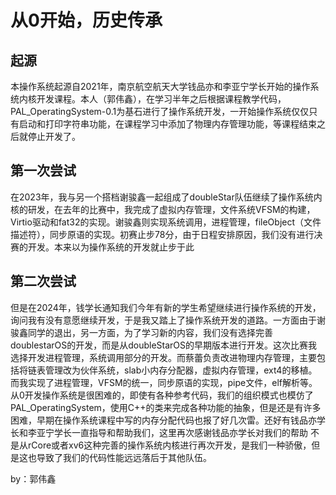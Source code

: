 # 从0开始，历史传承
## 起源
本操作系统起源自2021年，南京航空航天大学钱品亦和李亚宁学长开始的操作系统内核开发课程。本人（郭伟鑫），在学习半年之后根据课程教学代码，PAL_OperatingSystem-0.1为基石进行了操作系统开发，一开始操作系统仅仅只有启动和打印字符串功能，在课程学习中添加了物理内存管理功能，等课程结束之后就停止开发了。
## 第一次尝试
在2023年，我与另一个搭档谢骏鑫一起组成了doubleStar队伍继续了操作系统内核的研发，在去年的比赛中，我完成了虚拟内存管理，文件系统VFSM的构建，Virtio驱动和fat32的实现。谢骏鑫则实现系统调用，进程管理，fileObject（文件描述符），同步原语的实现。初赛止步78分，由于日程安排原因，我们没有进行决赛的开发。本来以为操作系统的开发就止步于此
## 第二次尝试
但是在2024年，钱学长通知我们今年有新的学生希望继续进行操作系统的开发，询问我有没有意愿继续开发，于是我又踏上了操作系统开发的道路。一方面由于谢骏鑫同学的退出，另一方面，为了学习新的内容，我们没有选择完善doublestarOS的开发，而是从doubleStarOS的早期版本进行开发。这次比赛我选择开发进程管理，系统调用部分的开发。而蔡蕾负责改进物理内存管理，主要包括将链表管理改为伙伴系统，slab小内存分配器，虚拟内存管理，ext4的移植。而我实现了进程管理，VFSM的统一，同步原语的实现，pipe文件，elf解析等。从0开发操作系统是很困难的，即使有各种参考代码，我们的组织模式也模仿了PAL_OperatingSystem，使用C++的类来完成各种功能的抽象，但是还是有许多困难，早期在操作系统课程中写的内存分配代码也报了好几次雷。还好有钱品亦学长和李亚宁学长一直指导和帮助我们，这里再次感谢钱品亦学长对我们的帮助
不是从rCore或者xv6这种完善的操作系统内核进行再次开发，是我们一种骄傲，但是这也导致了我们的代码性能远远落后于其他队伍。

by：郭伟鑫